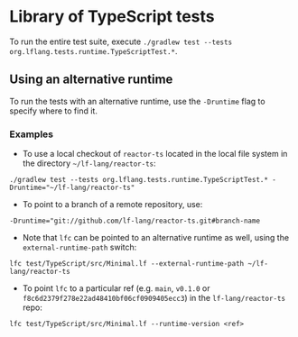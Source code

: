 # Library of TypeScript tests
To run the entire test suite, execute `./gradlew test --tests org.lflang.tests.runtime.TypeScriptTest.*`.

## Using an alternative runtime
To run the tests with an alternative runtime, use the `-Druntime` flag to specify where to find it.

### Examples
- To use a local checkout of `reactor-ts` located in the local file system in the directory `~/lf-lang/reactor-ts`:
```
./gradlew test --tests org.lflang.tests.runtime.TypeScriptTest.* -Druntime="~/lf-lang/reactor-ts"
```
- To point to a branch of a remote repository, use:
```
-Druntime="git://github.com/lf-lang/reactor-ts.git#branch-name
```

- Note that `lfc` can be pointed to an alternative runtime as well, using the `external-runtime-path` switch:
```
lfc test/TypeScript/src/Minimal.lf --external-runtime-path ~/lf-lang/reactor-ts
```
- To point `lfc` to a particular ref (e.g. `main`, `v0.1.0` or `f8c6d2379f278e22ad48410bf06cf0909405ecc3`) in the `lf-lang/reactor-ts` repo:
```
lfc test/TypeScript/src/Minimal.lf --runtime-version <ref>
```
